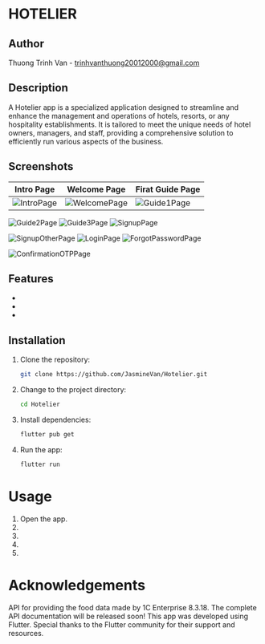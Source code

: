 # HOTELIER

## Author
Thuong Trinh Van - trinhvanthuong20012000@gmail.com

## Description
A Hotelier app is a specialized application designed to streamline and enhance the management and operations of hotels, resorts, or any hospitality establishments. It is tailored to meet the unique needs of hotel owners, managers, and staff, providing a comprehensive solution to efficiently run various aspects of the business.

## Screenshots

Intro Page | Welcome Page | Firat Guide Page
--- | --- | ---
![IntroPage](IntroPage.png) | ![WelcomePage](WelcomePage.png) | ![Guide1Page](Guide1Page.png)



![Guide2Page](Guide2Page.png) ![Guide3Page](Guide3Page.png) ![SignupPage](SignupPage.png)

![SignupOtherPage](SignupOtherPage.png) ![LoginPage](LoginPage.png) ![ForgotPasswordPage](ForgotPasswordPage.png)

![ConfirmationOTPPage](ConfirmationOTPPage.png)


## Features

- 
- 
- 

## Installation

1. Clone the repository:

   ```bash
   git clone https://github.com/JasmineVan/Hotelier.git

2. Change to the project directory:

   ```bash
   cd Hotelier

3. Install dependencies:

   ```bash
   flutter pub get

4. Run the app:

   ```bash
   flutter run

# Usage
1. Open the app.
2. 
3. 
4. 
5. 

# Acknowledgements
API for providing the food data made by 1C Enterprise 8.3.18. 
The complete API documentation will be released soon!
This app was developed using Flutter.
Special thanks to the Flutter community for their support and resources.
